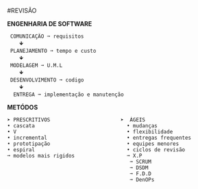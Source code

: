 #REVISÃO
  
  **ENGENHARIA DE SOFTWARE**
  
     COMUNICAÇÃO ➞ requisitos
        🡻
     PLANEJAMENTO ➞ tempo e custo
        🡻
     MODELAGEM ➞ U.M.L
        🡻
     DESENVOLVIMENTO ➞ codigo
        🡻
      ENTREGA ➞ implementação e manutenção

  **METÓDOS**

    ➤ PRESCRITIVOS                       ➤  ÁGEIS
    • cascata                              • mudanças
    • V                                    • flexibilidade
    • incremental                          • entregas frequentes  
    • prototipação                         • equipes menores
    • espiral                              • ciclos de revisão
    ➞ modelos mais rigidos                 ➞ X.P
                                            ➞ SCRUM
                                            ➞ DSDM
                                            ➞ F.D.D
                                            ➞ DenOPs
